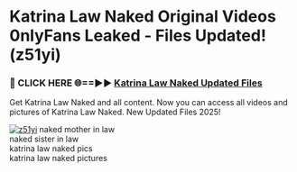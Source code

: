 # Katrina Law Naked Original Videos 0nlyFans Leaked - Files Updated! (z51yi)

<h3>🔴 CLICK HERE 🌐==►► <a href="https://tinyurl.com/up5wt9bj" rel="nofollow">Katrina Law Naked Updated Files</a></h3>

Get Katrina Law Naked and all content. Now you can access all videos and pictures of Katrina Law Naked. New Updated Files 2025!

[![z51yi](https://i.imgur.com/ABiUzMV.gif)](https://tinyurl.com/up5wt9bj)
naked mother in law<br>
naked sister in law<br>
katrina law naked pics<br>
katrina law naked pictures